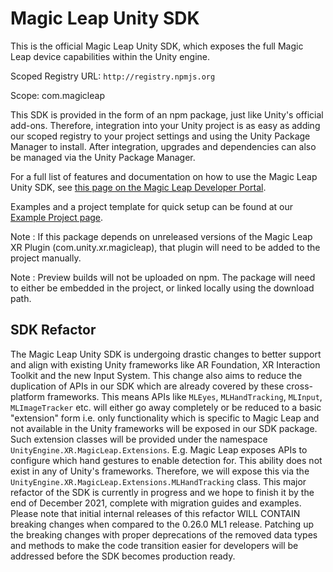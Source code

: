 # Magic Leap Unity SDK
This is the official Magic Leap Unity SDK, which exposes the full Magic Leap device capabilities within the Unity engine. 

Scoped Registry URL: `http://registry.npmjs.org`

Scope: com.magicleap

This SDK is provided in the form of an npm package, just like Unity's official add-ons. Therefore, integration into your Unity project is as easy as adding our scoped registry to your project settings and using the Unity Package Manager to install. After integration, upgrades and dependencies can also be managed via the Unity Package Manager.

For a full list of features and documentation on how to use the Magic Leap Unity SDK, see [this page on the Magic Leap Developer Portal](https://developer-docs.magicleap.cloud/docs/guides/unity/unity-overview).

Examples and a project template for quick setup can be found at our [Example Project page](https://github.com/magicleap/MagicLeapUnityExamples).

Note : If this package depends on unreleased versions of the Magic Leap XR Plugin (com.unity.xr.magicleap), that plugin will need to be added to the project manually.

Note : Preview builds will not be uploaded on npm. The package will need to either be embedded in the project, or linked locally using the download path.

## SDK Refactor
The Magic Leap Unity SDK is undergoing drastic changes to better support and align with existing Unity frameworks like AR Foundation, XR Interaction Toolkit and the new Input System. This change also aims to reduce the duplication of APIs in our SDK which are already covered by these cross-platform frameworks.
This means APIs like `MLEyes`, `MLHandTracking`, `MLInput`, `MLImageTracker` etc. will either go away completely or be reduced to a basic "extension" form i.e. only functionality which is specific to Magic Leap and not available in the Unity frameworks will be exposed in our SDK
package. Such extension classes will be provided under the namespace `UnityEngine.XR.MagicLeap.Extensions`. E.g. Magic Leap exposes APIs to configure which hand gestures to enable detection for. This ability does not exist in any of Unity's frameworks. Therefore, we will expose this via
the `UnityEngine.XR.MagicLeap.Extensions.MLHandTracking` class. This major refactor of the SDK is currently in progress and we hope to finish it by the end of
December 2021, complete with migration guides and examples. Please note that initial internal releases of this refactor WILL CONTAIN breaking changes when compared to the 0.26.0 ML1 release. Patching up the breaking changes with proper deprecations of the removed data types and methods to make the code transition easier for developers will be addressed before the SDK becomes production ready.
